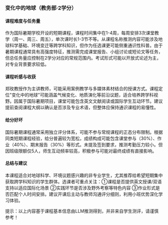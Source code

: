 ### 变化中的地球（教务部·2学分）

#### 课程难度与任务量  
作为国际暑期学校开设的短期课程，课程时间集中在1-4周，每周安排3次课堂教学（周一、周三、周五），单次课时长1-3节不等。从课程名称推测内容可能涉及地球科学基础、环境变迁等跨学科知识，但作为任选课更可能侧重通识性科普。由于暑期课程通常具有高强度特征，推测需完成课堂报告、小组讨论或短论文等任务，但总任务量应控制在2学分对应的常规范围内。考试形式可能以开放式论述为主，对专业背景要求较低。

#### 课程听感与收获  
郑玫教授作为主讲教师，可能采用案例教学与多媒体素材结合的授课方式。课程定位"变化中的地球"可能涵盖气候变化、地质演化等前沿议题，适合培养跨学科视野。因属于国际暑期项目，课堂可能包含英文文献阅读或国际学生互动环节。建议提前查阅课程大纲以确认是否涉及专业术语，但整体应保持通识课程的易懂性。

#### 给分好坏  
国际暑期课程通常采用独立评分体系，可能不参与常规课程的正态分布限制。根据同类短期课程经验，给分普遍较为宽松，成绩构成可能包含课堂参与（30%）、作业（40%）、期末报告（30%）等形式。未提及签到要求，推测考勤压力较小。但因班级限额仅5人，师生互动频率较高，积极参与可能对最终成绩有直接影响。

#### 总结与建议  
本课程适合对地球科学、环境议题感兴趣的非专业学生，尤其推荐给希望短期集中获取跨学科知识的学生群体。选课者可重点关注：①课程是否提供英文授课/双语支持以适应国际化场景 ②实践环节是否涉及野外考察等特色内容 ③作业形式是否匹配个人时间安排。建议开课后主动与教师沟通评分细则，利用小班优势深化学习体验。

提示：以上内容基于课程基本信息由LLM推测得到，并非来自学生测评，请谨慎参考！